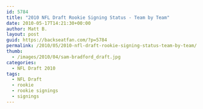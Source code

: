 ```yaml
---
id: 5784
title: "2010 NFL Draft Rookie Signing Status - Team by Team"
date: 2010-05-17T14:21:30+00:00
author: Matt B.
layout: post
guid: https://backseatfan.com/?p=5784
permalink: /2010/05/2010-nfl-draft-rookie-signing-status-team-by-team/
thumb:
  - /images/2010/04/sam-bradford_draft.jpg
categories:
  - NFL Draft 2010
tags:
  - NFL Draft
  - rookie
  - rookie signings
  - signings
---
```


<div class="entry">
</div>
